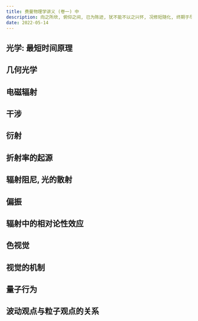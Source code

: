 ```yaml
---
title: 费曼物理学讲义 (卷一) 中
description: 向之所欣, 俯仰之间, 已为陈迹, 犹不能不以之兴怀, 况修短随化, 终期于尽!
date: 2022-05-14
---
```


## 光学: 最短时间原理

## 几何光学

## 电磁辐射

## 干涉

## 衍射

## 折射率的起源

## 辐射阻尼, 光的散射

## 偏振

## 辐射中的相对论性效应

## 色视觉

## 视觉的机制

## 量子行为

## 波动观点与粒子观点的关系
